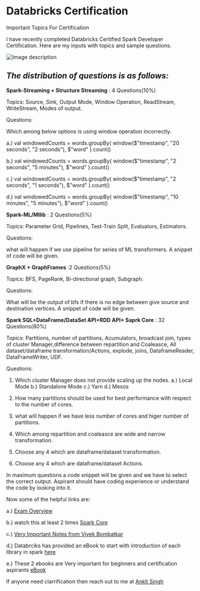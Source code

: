 # Databricks Certification
Important Topics For Certification

I have recently completed Databricks Certified Spark Developer Certification. Here are my inputs with topics and sample questions.

![Image description](https://oiwj5g.bn.files.1drv.com/y4mT-mvyNFFDQ7EYLi4PcSfPxvLUj78dymAqC4lXjIiVONERpwxo39e8Qh8ti7TjmpocgaRJHBTp39o6Oriq_VMdhuXAx6wkVNbNpU6Uw-pa7d2-fR8Gi92LPyNs-46qDyfky78ye37-wQZnLVIPGVs0BCxrdPZ1C8if3vuuSlCi8eJwriJcPu9pq0hkrKuVFO-XWCWOM9ldK4lkEspY0_qmA?width=1132&height=839&cropmode=none)

<h2><i>The distribution of questions is as follows:</i></h2>

<b>Spark-Streaming + Structure Streaming</b> : 4 Questions(10%)

Topics: Source, Sink, Output Mode, Window Operation, ReadStream, WriteStream, Modes of output.

Questions: 

Which among below options is using window operation incorrectly.

a.) val windowedCounts = words.groupBy(
  window($"timestamp", "20 seconds", "2 seconds"),
  $"word"
).count()

b.) val windowedCounts = words.groupBy(
  window($"timestamp", "2 seconds", "5 minutes"),
  $"word"
).count()

c.) val windowedCounts = words.groupBy(
  window($"timestamp", "2 seconds", "1 seconds"),
  $"word"
).count()

d.) val windowedCounts = words.groupBy(
  window($"timestamp", "10 minutes", "5 minutes"),
  $"word"
).count()

<b>Spark-ML/Mllib</b> : 2 Questions(5%)

Topics: Parameter Grid, Pipelines, Test-Train Split, Evaluators, Estimators.

Questions:

what will happen if we use pipeline for series of ML transformers. A snippet of code will be given.

<b>GraphX + GraphFrames</b> :2 Questions(5%)

Topics: BFS, PageRank, Bi-directional graph, Subgraph.

Questions:

What will be the output of bfs if there is no edge between give source and destination vertices. A snippet of code will be given.

<b>Spark SQL+DataFrame/DataSet API+RDD API+ Saprk Core</b> : 32 Questions(80%)

Topics: Partitions, number of partitions, Acumulators, broadcast join, types of cluster Manager,difference between repartition 
and Coaleasce, All dataset/dataframe transformation/Actions, explode, joins, DataframeReader, DataFrameWriter, UDF.

Questions:

1. Which cluster Manager does not provide scaling up the nodes.
a.) Local Mode
b.) Standalone Mode
c.) Yarn
d.) Mesos

2. How many partitions should be used for best performance with respect to the number of cores.
3. what will happen if we have less number of cores and higer number of partitions.
4. Which among repartition and coaleasce are wide  and narrow transformation.
5. Choose any 4 which are dataframe/dataset transformation.
6. Choose any 4 which are dataframe/dataset Actions.

In maximum questions a code snippet will be given and we have to select the correct output.
Aspirant should have coding experience or understand the code by looking into it.

Now some of the helpful links are:

a.) <a href='https://www.linkedin.com/pulse/5-tips-cracking-databricks-apache-spark-certification-vivek-bombatkar/'>Exam Overview</a>

b.) watch this at least 2 times <a href='https://www.youtube.com/watch?v=7ooZ4S7Ay6Y'>Spark Core</a>

c.) <a href='https://github.com/vivek-bombatkar/Databricks-Apache-Spark-2X-Certified-Developer'> Very Important Notes  from Vivek Bombatkar</a>

d.) Databrciks has provided an eBook to start with introduction of each library in spark <a href='https://1drv.ms/b/s!ArN99w01iCc8iUVtD0iw-LYf25li?e=MR0h4l'> here </a>

e.) These 2 ebooks are Very important for beginners and certification aspirants <a href='https://1drv.ms/u/s!ArN99w01iCc8iUgtPqaTjx99QrR7?e=v0sfDq'>eBook</a>

If anyone need clarrification then reach out to me at <a href='https://www.linkedin.com/in/ankit-singh-92a187124/'>Ankit Singh</a>



